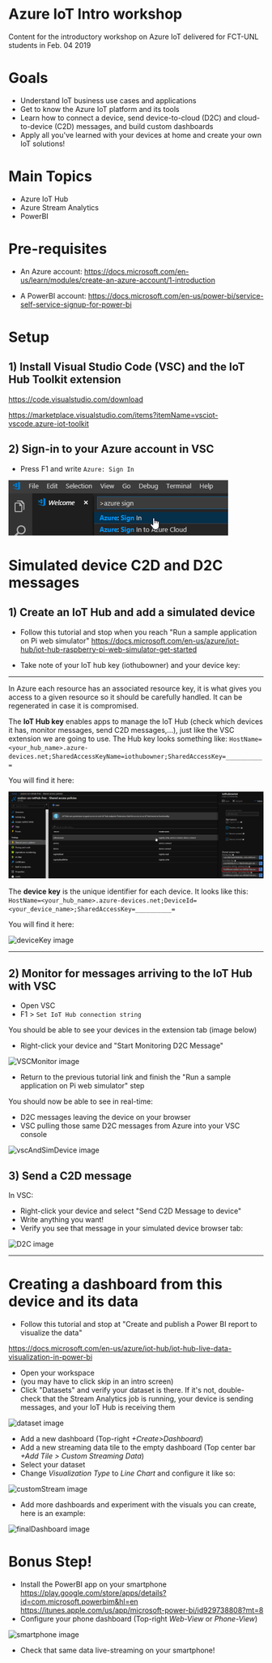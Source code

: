 # Azure IoT Intro workshop
Content for the introductory workshop on Azure IoT delivered for FCT-UNL students in Feb. 04 2019

# Goals
- Understand IoT business use cases and applications
- Get to know the Azure IoT platform and its tools
- Learn how to connect a device, send device-to-cloud (D2C) and cloud-to-device (C2D) messages, and build custom dashboards
- Apply all you've learned with your devices at home and create your own IoT solutions!

# Main Topics
- Azure IoT Hub
- Azure Stream Analytics
- PowerBI

# Pre-requisites
- An Azure account:
https://docs.microsoft.com/en-us/learn/modules/create-an-azure-account/1-introduction

- A PowerBI account:
https://docs.microsoft.com/en-us/power-bi/service-self-service-signup-for-power-bi

# Setup

## 1) Install Visual Studio Code (VSC) and the IoT Hub Toolkit extension

https://code.visualstudio.com/download

https://marketplace.visualstudio.com/items?itemName=vsciot-vscode.azure-iot-toolkit

## 2) Sign-in to your Azure account in VSC

- Press F1 and write ```Azure: Sign In```

![VSC1 image](https://github.com/andren/iot-intro-workshop/blob/master/images/VSC1.png)

# Simulated device C2D and D2C messages

## 1) Create an IoT Hub and add a simulated device

- Follow this tutorial and stop when you reach "Run a sample application on Pi web simulator"
https://docs.microsoft.com/en-us/azure/iot-hub/iot-hub-raspberry-pi-web-simulator-get-started

- Take note of your IoT hub key (iothubowner) and your device key:

-----
In Azure each resource has an associated resource key, it is what gives you access to a given resource so it should be carefully handled. It can be regenerated in case it is compromised.

The **IoT Hub key** enables apps to manage the IoT Hub (check which devices it has, monitor messages, send C2D messages,...), just like the VSC extension we are going to use. The Hub key looks something like: ```HostName=<your_hub_name>.azure-devices.net;SharedAccessKeyName=iothubowner;SharedAccessKey=__________=```

You will find it here:

![hubKey image](https://github.com/andren/iot-intro-workshop/blob/master/images/hubKey.png)


The **device key** is the unique identifier for each device. It looks like this:
```HostName=<your_hub_name>.azure-devices.net;DeviceId=<your_device_name>;SharedAccessKey=__________=```

You will find it here:

![deviceKey image](https://github.com/andren/iot-intro-workshop/blob/master/images/deviceKey.png)

-----

## 2) Monitor for messages arriving to the IoT Hub with VSC
- Open VSC
- F1 > ```Set IoT Hub connection string```

You should be able to see your devices in the extension tab (image below)

- Right-click your device and "Start Monitoring D2C Message"

![VSCMonitor image](https://github.com/andren/iot-intro-workshop/blob/master/images/VSCMonitor.png)

- Return to the previous tutorial link and finish the "Run a sample application on Pi web simulator" step

You should now be able to see in real-time:
- D2C messages leaving the device on your browser
- VSC pulling those same D2C messages from Azure into your VSC console

![vscAndSimDevice image](https://github.com/andren/iot-intro-workshop/blob/master/images/vscAndSimDevice.png)

## 3) Send a C2D message

In VSC:
- Right-click your device and select "Send C2D Message to device"
- Write anything you want!
- Verify you see that message in your simulated device browser tab:

![D2C image](https://github.com/andren/iot-intro-workshop/blob/master/images/D2C.png)

-----

# Creating a dashboard from this device and its data

- Follow this tutorial and stop at "Create and publish a Power BI report to visualize the data"

https://docs.microsoft.com/en-us/azure/iot-hub/iot-hub-live-data-visualization-in-power-bi

- Open your workspace
- (you may have to click skip in an intro screen)
- Click "Datasets" and verify your dataset is there. If it's not, double-check that the Stream Analytics job is running, your device is sending messages, and your IoT Hub is receiving them

![dataset image](https://github.com/andren/iot-intro-workshop/blob/master/images/dataset.png)

- Add a new dashboard (Top-right _+Create>Dashboard_)
- Add a new streaming data tile to the empty dashboard (Top center bar _+Add Tile > Custom Streaming Data_)
- Select your dataset
- Change _Visualization Type_ to _Line Chart_ and configure it like so:

![customStream image](https://github.com/andren/iot-intro-workshop/blob/master/images/customStream.png)

- Add more dashboards and experiment with the visuals you can create, here is an example:

![finalDashboard image](https://github.com/andren/iot-intro-workshop/blob/master/images/finalDashboard.png)

# Bonus Step!

- Install the PowerBI app on your smartphone
https://play.google.com/store/apps/details?id=com.microsoft.powerbim&hl=en
https://itunes.apple.com/us/app/microsoft-power-bi/id929738808?mt=8
- Configure your phone dashboard (Top-right _Web-View_ or _Phone-View_)

![smartphone image](https://github.com/andren/iot-intro-workshop/blob/master/images/smartphone.png)

- Check that same data live-streaming on your smartphone!

